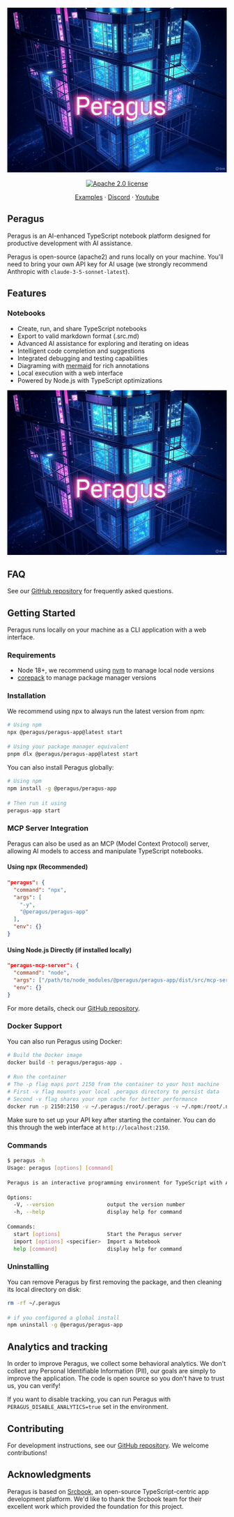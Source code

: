 ![Peragus banner](image-23.jpg)

<p align="center">
  <a href="https://opensource.org/licenses/Apache-2.0"><img src="https://img.shields.io/badge/License-Apache%202.0-blue.svg" alt="Apache 2.0 license" /></a>
</p>

<p align="center">
  <a href="https://hub.srcbook.com">Examples</a> ·
  <a href="https://discord.gg/shDEGBSe2d">Discord</a> ·
  <a href="https://www.youtube.com/@srcbook">Youtube</a>
</p>

## Peragus

Peragus is an AI-enhanced TypeScript notebook platform designed for productive development with AI assistance.

Peragus is open-source (apache2) and runs locally on your machine. You'll need to bring your own API key for AI usage (we strongly recommend Anthropic with `claude-3-5-sonnet-latest`).

## Features

### Notebooks

- Create, run, and share TypeScript notebooks
- Export to valid markdown format (.src.md)
- Advanced AI assistance for exploring and iterating on ideas
- Intelligent code completion and suggestions
- Integrated debugging and testing capabilities
- Diagraming with [mermaid](https://mermaid.js.org) for rich annotations
- Local execution with a web interface
- Powered by Node.js with TypeScript optimizations

![example notebook](image-23.jpg)

## FAQ

See our [GitHub repository](https://github.com/peragus-dev/peragus-app) for frequently asked questions.

## Getting Started

Peragus runs locally on your machine as a CLI application with a web interface.

### Requirements

- Node 18+, we recommend using [nvm](https://github.com/nvm-sh/nvm) to manage local node versions
- [corepack](https://nodejs.org/api/corepack.html) to manage package manager versions

### Installation

We recommend using npx to always run the latest version from npm:

```bash
# Using npm
npx @peragus/peragus-app@latest start

# Using your package manager equivalent
pnpm dlx @peragus/peragus-app@latest start
```

You can also install Peragus globally:

```bash
# Using npm
npm install -g @peragus/peragus-app

# Then run it using
peragus-app start
```

### MCP Server Integration

Peragus can also be used as an MCP (Model Context Protocol) server, allowing AI models to access and manipulate TypeScript notebooks.

#### Using npx (Recommended)

```json
"peragus": {
  "command": "npx",
  "args": [
    "-y",
    "@peragus/peragus-app"
  ],
  "env": {}
}
```

#### Using Node.js Directly (if installed locally)

```json
"peragus-mcp-server": {
  "command": "node",
  "args": ["/path/to/node_modules/@peragus/peragus-app/dist/src/mcp-server/cli.js"],
  "env": {}
}
```

For more details, check our [GitHub repository](https://github.com/peragus-dev/peragus-app).

### Docker Support

You can also run Peragus using Docker:

```bash
# Build the Docker image
docker build -t peragus/peragus-app .

# Run the container
# The -p flag maps port 2150 from the container to your host machine
# First -v flag mounts your local .peragus directory to persist data
# Second -v flag shares your npm cache for better performance
docker run -p 2150:2150 -v ~/.peragus:/root/.peragus -v ~/.npm:/root/.npm peragus/peragus-app
```

Make sure to set up your API key after starting the container. You can do this through the web interface at `http://localhost:2150`.

### Commands

```bash
$ peragus -h
Usage: peragus [options] [command]

Peragus is an interactive programming environment for TypeScript with AI assistance

Options:
  -V, --version                 output the version number
  -h, --help                    display help for command

Commands:
  start [options]               Start the Peragus server
  import [options] <specifier>  Import a Notebook
  help [command]                display help for command
```

### Uninstalling

You can remove Peragus by first removing the package, and then cleaning its local directory on disk:

```bash
rm -rf ~/.peragus

# if you configured a global install
npm uninstall -g @peragus/peragus-app
```

## Analytics and tracking

In order to improve Peragus, we collect some behavioral analytics. We don't collect any Personal Identifiable Information (PII), our goals are simply to improve the application. The code is open source so you don't have to trust us, you can verify!

If you want to disable tracking, you can run Peragus with `PERAGUS_DISABLE_ANALYTICS=true` set in the environment.

## Contributing

For development instructions, see our [GitHub repository](https://github.com/peragus-dev/peragus-app). We welcome contributions!

## Acknowledgments

Peragus is based on [Srcbook](https://github.com/srcbookdev/srcbook), an open-source TypeScript-centric app development platform. We'd like to thank the Srcbook team for their excellent work which provided the foundation for this project.
